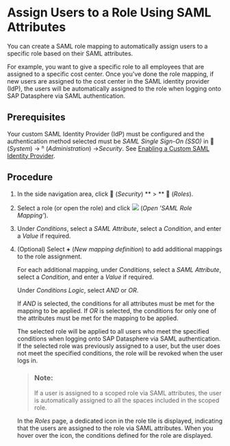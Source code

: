 <!-- loio33157115bac34f9b8e96dc0797969387 -->

<link rel="stylesheet" type="text/css" href="../css/sap-icons.css"/>

# Assign Users to a Role Using SAML Attributes

You can create a SAML role mapping to automatically assign users to a specific role based on their SAML attributes.

For example, you want to give a specific role to all employees that are assigned to a specific cost center. Once you've done the role mapping, if new users are assigned to the cost center in the SAML identity provider \(IdP\), the users will be automatically assigned to the role when logging onto SAP Datasphere via SAML authentication.



<a name="loio33157115bac34f9b8e96dc0797969387__section_nd2_qzf_tyb"/>

## Prerequisites

Your custom SAML Identity Provider \(IdP\) must be configured and the authentication method selected must be *SAML Single Sign-On \(SSO\)* in <span class="FPA-icons-V3"></span> \(*System*\) → <span class="Belize-icons"></span> \(*Administration*\) →*Security*. See [Enabling a Custom SAML Identity Provider](enabling-a-custom-saml-identity-provider-9b26536.md).



<a name="loio33157115bac34f9b8e96dc0797969387__section_fkm_4zf_tyb"/>

## Procedure

1.  In the side navigation area, click <span class="FPA-icons-V3"></span> \(*Security*\) ** \> ** <span class="FPA-icons-V3"></span> \(*Roles*\).
2.  Select a role \(or open the role\) and click ![](images/SAMLRoleMapping_Button_4b6783e.jpg) \(*Open 'SAML Role Mapping'*\).

3.  Under *Conditions*, select a *SAML Attribute*, select a *Condition*, and enter a *Value* if required.

4.  \(Optional\) Select **\+** \(*New mapping definition*\) to add additional mappings to the role assignment.

    For each additional mapping, under *Conditions*, select a *SAML Attribute*, select a *Condition*, and enter a *Value* if required.

    Under *Conditions Logic*, select *AND* or *OR*.

    If *AND* is selected, the conditions for all attributes must be met for the mapping to be applied. If *OR* is selected, the conditions for only one of the attributes must be met for the mapping to be applied.

    The selected role will be applied to all users who meet the specified conditions when logging onto SAP Datasphere via SAML authentication. If the selected role was previously assigned to a user, but the user does not meet the specified conditions, the role will be revoked when the user logs in.

    > ### Note:  
    > If a user is assigned to a scoped role via SAML attributes, the user is automatically assigned to all the spaces included in the scoped role.

    In the *Roles* page, a dedicated icon in the role tile is displayed, indicating that the users are assigned to the role via SAML attributes. When you hover over the icon, the conditions defined for the role are displayed.



